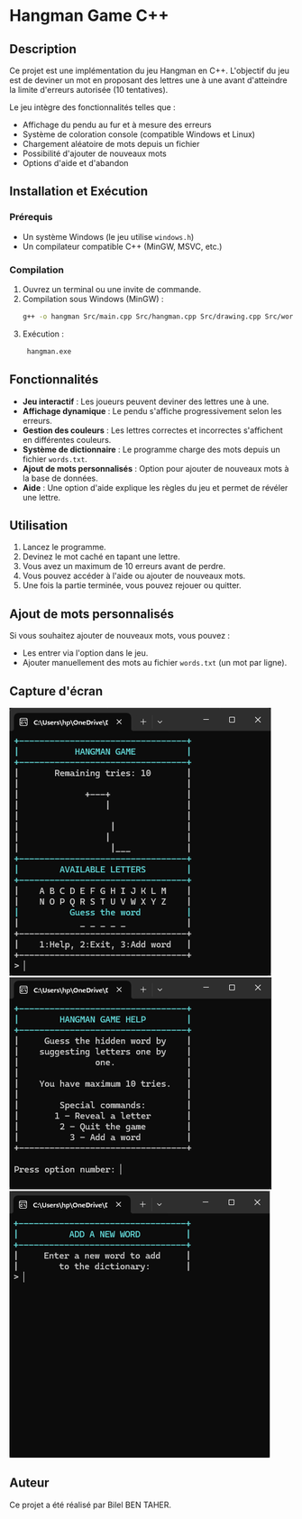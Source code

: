# Hangman Game C++

## Description
Ce projet est une implémentation du jeu Hangman en C++. L'objectif du jeu est de deviner un mot en proposant des lettres une à une avant d'atteindre la limite d'erreurs autorisée (10 tentatives).

Le jeu intègre des fonctionnalités telles que :
- Affichage du pendu au fur et à mesure des erreurs
- Système de coloration console (compatible Windows et Linux)
- Chargement aléatoire de mots depuis un fichier
- Possibilité d'ajouter de nouveaux mots
- Options d'aide et d'abandon

## Installation et Exécution
### Prérequis
- Un système Windows (le jeu utilise `windows.h`)
- Un compilateur compatible C++ (MinGW, MSVC, etc.)

### Compilation
1. Ouvrez un terminal ou une invite de commande.
2. Compilation sous Windows (MinGW) :
   ```sh
   g++ -o hangman Src/main.cpp Src/hangman.cpp Src/drawing.cpp Src/word_utils.cpp Src/helpers.cpp -IInc
   ```
3. Exécution :
   ```sh
    hangman.exe
   ```

## Fonctionnalités
- **Jeu interactif** : Les joueurs peuvent deviner des lettres une à une.
- **Affichage dynamique** : Le pendu s'affiche progressivement selon les erreurs.
- **Gestion des couleurs** : Les lettres correctes et incorrectes s'affichent en différentes couleurs.
- **Système de dictionnaire** : Le programme charge des mots depuis un fichier `words.txt`.
- **Ajout de mots personnalisés** : Option pour ajouter de nouveaux mots à la base de données.
- **Aide** : Une option d'aide explique les règles du jeu et permet de révéler une lettre.

## Utilisation
1. Lancez le programme.
2. Devinez le mot caché en tapant une lettre.
3. Vous avez un maximum de 10 erreurs avant de perdre.
4. Vous pouvez accéder à l'aide ou ajouter de nouveaux mots.
5. Une fois la partie terminée, vous pouvez rejouer ou quitter.

## Ajout de mots personnalisés
Si vous souhaitez ajouter de nouveaux mots, vous pouvez :
- Les entrer via l'option dans le jeu.
- Ajouter manuellement des mots au fichier `words.txt` (un mot par ligne).

## Capture d'écran
![Aperçu du jeu Pendu](images/hangman_game.png)
![Deuxième aperçu](images/hangman_game1.png)
![Troisième aperçu](images/hangman_game2.png)

## Auteur
Ce projet a été réalisé par Bilel BEN TAHER.
